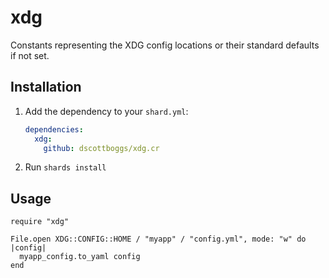 # xdg

Constants representing the XDG config locations or their standard defaults if not set.

## Installation

1. Add the dependency to your `shard.yml`:

   ```yaml
   dependencies:
     xdg:
       github: dscottboggs/xdg.cr
   ```

2. Run `shards install`

## Usage

```crystal
require "xdg"

File.open XDG::CONFIG::HOME / "myapp" / "config.yml", mode: "w" do |config|
  myapp_config.to_yaml config
end
```
